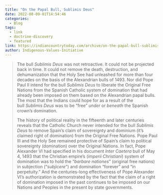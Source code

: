 ```yaml
---
title: "On the Papal Bull, Sublimis Deus"
date: 2022-08-09-01T14:54:46
categories:
  - Blog
tags:
  - link
  - doctrine-discovery
  - featured
link: https://indiancountrytoday.com/archive/on-the-papal-bull-sublimis-deus
author: Indigenous-Values-Initiative
---
```

> The bull _Sublimis Deus_ was not retroactive. It could not be projected back in time. It could not remove the death, destruction, and dehumanization that the Holy See had unleashed for more than four decades on the basis of the Alexandrian bulls of 1493. Nor did Pope Paul II intend for the bull _Sublimis Deus_ to liberate the Original Free Nations from the Spanish Catholic system of domination that had already been imposed on them based on the Alexandrian papal bulls. The most that the Indians could hope for as a result of the bull _Sublimis Deus_ was to be “free” _under_ or _beneath_ the Spanish crown’s domination.
>  
> The history of political reality in the fifteenth and later centuries reveals that the Catholic Church never intended for the bull _Sublimis Deus_ to remove Spain’s claim of sovereignty and dominium (it’s claimed right of domination) from the Original Free Nations. Pope Paul III and the Holy See remained protective of Spain’s claim to political sovereignty (domination) over the Original Nations. In fact, Pope Alexander VI had specified in his document _Inter Caetera_ bull of May 4, 1493 that the Christian empire’s (_imperii Christiani_) system of domination was to hold the “_barbare nationes_” (original free nations) in subjection (“_subjicere_”) and domination “forever” and “in perpetuity.” And the centuries-long effectiveness of Pope Alexander VI’s authorization is demonstrated by the fact that the claim of a right of domination imposed in the past continues to be imposed on our Nations and Peoples in the present by state governments.
